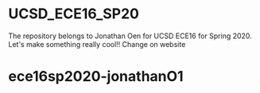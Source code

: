 # UCSD_ECE16_SP20
The repository belongs to Jonathan Oen for UCSD ECE16 for Spring 2020.
Let's make something really cool!!
Change on website
# ece16sp2020-jonathanO1
